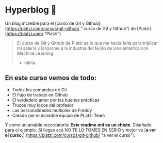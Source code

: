 # Hyperblog 💚
Un blog increible para el [curso de Git y Github] (https://platzi.com/cursos/git-github/ " curso de Git y Github") de [Platzi] (https://platzi.com/ "Platzi")
>El curso de Git y Github de Platzi es lo que me hacía falta para triplicar mi salario y lanzarme a la industria del tejido de lana sintética con Machine Learning
> - niñita

## En este curso vemos de todo:
* Todos los comandos de Git
* El flujo de trabajo en Github
* El verdadero amor por las buenas prácticas
* Trucos muy locos del profesor
* Las personalidades multiples de Freddy
* Creado por el increible equipo de PLatzi Team

Y como un amable recordatorio: **Este readme.md es un chiste**. Diseñado para el ejemplo. Si llegas acá NO TE LO TOMES EN SERIO y mejor ve [**a ver el curso.**]
(https://platzi.com/cursos/git-github/ "a ver el curso").